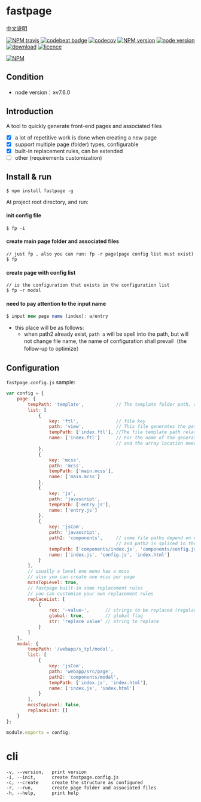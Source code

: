 # fastpage

[中文说明](https://github.com/ReAlign/fastpage/blob/master/README_zh.md)

[![NPM travis][travis-image]][github-url]
[![codebeat badge][codebeat-image]][codebeat-url]
[![codecov][codecov-image]][codecov-url]
[![NPM version][npm-image]][npm-url]
[![node version][node-v-image]][github-url]
[![download][downloads-image]][github-url]
[![licence][licence-image]][github-url]

[![NPM][nodei-image]][npm-url]

[github-url]: https://github.com/ReAlign/fastpage
[npm-url]: https://www.npmjs.com/package/fastpage
[codebeat-url]: https://codebeat.co/projects/github-com-realign-fastpage-master
[codecov-url]: https://codecov.io/gh/ReAlign/fastpage

[travis-image]: http://img.shields.io/travis/ReAlign/fastpage.svg

[codebeat-image]: https://codebeat.co/badges/6cedbb50-1d93-4b4a-bfe6-ec316b873667
[codecov-image]: https://codecov.io/gh/ReAlign/fastpage/branch/master/graph/badge.svg

[npm-image]: https://img.shields.io/npm/v/fastpage.svg

[node-v-image]: https://img.shields.io/badge/node-%E2%89%A5v7.6.0-brightgreen.svg

[downloads-image]: https://img.shields.io/npm/dt/fastpage.svg

[licence-image]: https://img.shields.io/npm/l/fastpage.svg

[nodei-image]: https://nodei.co/npm/fastpage.png?downloads=true&downloadRank=true&stars=true

<!-- [![NPM stars][stars-image]][stars-url]
[![NPM forks][forks-image]][forks-url]
[![NPM issues][issues-image]][issues-url] -->

<!-- [stars-image]: https://img.shields.io/github/stars/ReAlign/fastpage.svg
[stars-url]: https://github.com/ReAlign/fastpage/stargazers -->

<!-- [forks-image]: https://img.shields.io/github/forks/ReAlign/fastpage.svg
[forks-url]: https://github.com/ReAlign/fastpage/network -->

<!-- [issues-image]: https://img.shields.io/github/issues/ReAlign/fastpage.svg
[issues-url]: https://github.com/ReAlign/fastpage/issues -->

## Condition

* node version：≥v7.6.0

## Introduction

A tool to quickly generate front-end pages and associated files

* [x] a lot of repetitive work is done when creating a new page
* [x] support multiple page (folder) types, configurable
* [x] built-in replacement rules, can be extended
* [ ] other (requirements customization)

## Install & run

```
$ npm install fastpage -g
```

At project root directory, and run:

#### init config file
```
$ fp -i
```
#### create main page folder and associated files
```
// just fp , also you can run: fp -r page(page config list must exist)
$ fp
```

#### create page with config list
```
// is the configuration that exists in the configuration list
$ fp -r modal
```

#### need to pay attention to the input name

```javascript
$ input new page name (index): a/entry
```
* this place will be as follows:
    * when path2 already exist, `path a` will be spell into the path, but will not change file name, the name of configuration shall prevail（the follow-up to optimize）

## Configuration

`fastpage.config.js` sample:

```javascript
var config = {
    page: {
        tempPath: 'template',            // The template folder path, relative to the configuration file
        list: [
            {
                key: 'ftl',              // file key
                path: 'view',            // This file generates the path relative to the configuration file
                tempPath: ['index.ftl'], //The file template path relative to the template folder path
                name: ['index.ftl']      // For the name of the generated file, tempPath & name has multiple
                                         // and the array location needs to correspond
            },
            {
                key: 'mcss',
                path: 'mcss',
                tempPath: ['main.mcss'],
                name: ['main.mcss']
            },
            {
                key: 'js',
                path: 'javascript',
                tempPath: ['entry.js'],
                name: ['entry.js']
            },
            {
                key: 'jsCom',
                path: 'javascript',
                path2: 'components',     // some file paths depend on newly created folder 'folder'
                                         // and path2 is spliced in the back of 'folder'
                tempPath: ['components/index.js', 'components/config.js', 'components/index.html'],
                name: ['index.js', 'config.js', 'index.html']
            }
        ],
        // usually a level one menu has a mcss
        // also you can create one mcss per page
        mcssTopLevel: true,
        // fastpage built-in some replacement rules
        // you can customize your own replacement rules
        replaceList: [
            {
                rex: '~value~',      // strings to be replaced (regular expressions)
                global: true,        // global flag
                str: 'replace value' // string to replace
            }
        ]
    },
    modal: {
        tempPath: '/webapp/s_tpl/modal',
        list: [
            {
                key: 'jsCom',
                path: 'webapp/src/page',
                path2: 'components/modal',
                tempPath: ['index.js', 'index.html'],
                name: ['index.js', 'index.html']
            }
        ],
        mcssTopLevel: false,
        replaceList: []
    }
};

module.exports = config;
```

# cli

```
-v, --version,   print version
-i, --init,      create fastpage.config.js
-c, --create     create the structure as configured
-r, --run,       create page folder and associated files
-h, --help,      print help
```


